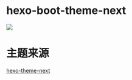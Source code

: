 # hexo-boot-theme-next

![](https://images.extlight.com/hexo-boot-theme-next-preview.png)

# 主题来源

[hexo-theme-next](https://github.com/iissnan/hexo-theme-next)
